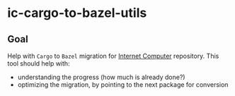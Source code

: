 # ic-cargo-to-bazel-utils

## Goal

Help with `Cargo` to `Bazel` migration for [Internet Computer](https://github.com/dfinity/ic) repository.
This tool should help with:

- understanding the progress (how much is already done?)
- optimizing the migration, by pointing to the next package for conversion
